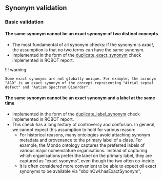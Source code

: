 ## Synonym validation

### Basic validation

#### The same synonym cannot be an exact synonym of two distinct concepts

- The most fundamental of all synonym checks: if the synonym is _exact_, the assumption is that no two terms can have the same synonym.
- Implemented in the form of the [duplicate_exact_synonym](https://robot.obolibrary.org/report_queries/duplicate_exact_synonym) check implemented in ROBOT report.

!!! warning

    Some exact synonyms are not globally unique. For example, the acronym "ASD" is an exact synonym of the concept representing "Atrial septal defect" and "Autism Spectrum Disorder".


#### The same synonym cannot be an exact synonym and a label at the same time

- Implemented in the form of the [duplicate_label_synonym](https://robot.obolibrary.org/report_queries/duplicate_label_synonym) check implemented in ROBOT report.
- This check has a long history of controversy and confusion. In general, we cannot expect this assumption to hold for various reason:
    - For historical reasons, many ontologies avoid attaching synonym metadata and provenance to the primary label of a class. For example, the Mondo ontology captures the preferred labels of various major nomenclature organisations. Instead of capturing which organisations prefer the label on the primary label, they are captured as "exact syonyms", even though the two often co-incide.
    - It is often considered more convenient to be able to expect _all_ exact synonyms to be available via "oboInOwl:hasExactSynonym", 
